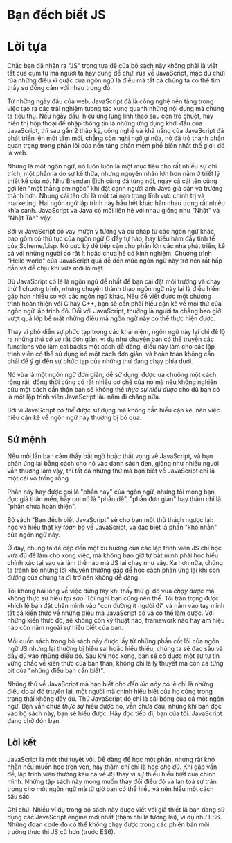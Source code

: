 # Bạn đếch biết JS 
# Lời tựa

Chắc bạn đã nhận ra "JS" trong tựa đề của bộ sách này không phải là viết tắt của cụm từ mà người ta hay dùng để chửi rủa về JavaScript, mặc dù chửi rủa những điều kì quặc của ngôn ngữ là điều mà tất cả chúng ta có thể tìm thấy sự đồng cảm với nhau trong đó.

Từ những ngày đầu của web, JavaScript đã là công nghệ nền tảng trong việc tạo ra các trải nghiệm tương tác xung quanh những nội dung mà chúng ta tiêu thụ. Nếu ngày đầu, hiệu ứng lung linh theo sau con trỏ chuột, hay hiển thị hộp thoại để nhập thông tin là những ứng dụng khởi đầu của JavaScript, thì sau gần 2 thập kỷ, công nghệ và khả năng của JavaScript đã phát triển lên một tầm mới, chẳng còn nghi ngờ gì nữa, nó đã trở thành phần quan trọng trong phần lõi của nền tảng phần mềm phổ biến nhất thế giới: đó là web.

Nhưng là một ngôn ngữ, nó luôn luôn là một mục tiêu cho rất nhiều sự chỉ trích, một phần là do sự kế thừa, nhưng nguyên nhân lớn hơn nằm ở triết lý thiết kế của nó. Như Brendan Eich cũng đã từng nói, ngay cả cái tên cũng gợi lên "một thằng em ngốc" khi đặt cạnh người anh Java già dặn và trưởng thành hơn. Nhưng cái tên chỉ là một tai nạn trong lĩnh vực chính trị và marketing. Hai ngôn ngữ lập trình này hầu hết khác hẳn nhau trong rất nhiều khía cạnh. JavaScript và Java có mối liên hệ với nhau giống như "Nhật" và "Nhật Tân" vậy.

Bởi vì JavaScript có vay mượn ý tưởng và cú pháp từ các ngôn ngữ khác, bao gồm có thủ tục của ngôn ngữ C đầy tự hào, hay kiểu hàm đầy tinh tế của Scheme/Lisp. Nó cực kỳ dễ tiếp cận cho phần lớn các nhà phát triển, kể cả với những người có rất ít hoặc chưa hề có kinh nghiệm. Chương trình "Hello world" của JavaScript quá dễ đến mức ngôn ngữ này trở nên rất hấp dẫn và dễ chịu khi vừa mới ló mặt.

Dù JavaScript có lẽ là ngôn ngữ dễ nhất để bạn cài đặt môi trường và chạy thử 1 chương trình, nhưng chuyện thành thạo ngôn ngữ này lại là điều hiếm gặp hơn nhiều so với các ngôn ngữ khác. Nếu để viết được một chương trình hoàn thiện với C hay C++, bạn sẽ cần phải hiểu cặn kẽ về mọi thứ của ngôn ngữ lập trình đó. Đối với JavaScript, thường là người ta chẳng bao giờ vượt quá lớp bề mặt những điều mà ngôn ngữ này có thể thực hiện được.

Thay vì phô diễn sự phức tạp trong các khái niệm, ngôn ngữ này lại chỉ để lộ ra những thứ *có vẻ* rất đơn giản, ví dụ như chuyện bạn có thể truyền các functions vào làm callbacks một cách dễ dàng, điều này làm cho các lập trình viên có thể sử dụng nó một cách đơn giản, và hoàn toàn không cần phải để ý gì đến sự phức tạp của những thứ đang chạy phía dưới.

Nó vừa là một ngôn ngữ đơn giản, dễ sử dụng, được ưa chuộng một cách rộng rãi, đồng thời cũng có rất nhiều cơ chế của nó mà nếu không nghiên cứu một cách cẩn thận bạn sẽ không thể *thực sự hiểu được* cho dù bạn có là một lập trình viên JavaScript lâu năm đi chăng nữa.

Bởi vì JavaScript *có thể* được sử dụng mà không cần hiểu cặn kẽ, nên việc hiểu cặn kẽ về ngôn ngữ này thường bị bỏ qua.

## Sứ mệnh

Nếu mỗi lần bạn cảm thấy bất ngờ hoặc thất vọng về JavaScript, và bạn phản ứng lại bằng cách cho nó vào danh sách đen, giống như nhiều người vẫn thường làm vậy, thì tất cả những thứ mà bạn biết về JavaScript chỉ là một cái vỏ trống rỗng.

Phần này hay được gọi là "phần hay" của ngôn ngữ, nhưng tôi mong bạn, đọc giả thân mến, hãy coi nó là "phần dễ", "phần đơn giản" hay thậm chí là "phần chưa hoàn thiện".

Bộ sách "Bạn đếch biết JavaScript" sẽ cho bạn một thử thách ngược lại: học và hiểu thật kỹ *toàn bộ* về JavaScript, và đặc biệt là phần "khó nhằn" của ngôn ngữ này.

Ở đây, chúng ta đề cập đến một xu hướng của các lập trình viên JS chỉ học vừa đủ để làm cho xong việc, mà không bao giờ tự bắt mình phải học hiểu chính xác tại sao và làm thế nào mà JS lại chạy như vậy. Xa hơn nữa, chúng ta tránh bỏ những lời khuyên thường gặp để học cách phản ứng lại khi con đường của chúng ta đi trở nên không dễ dàng.

Tôi không hài lòng về việc dừng tay khi thấy thứ gì đó vừa *chạy được* mà không thực sự hiểu *tại sao*. Tôi nghĩ bạn cũng nên thế. Tôi trân trọng được khích lệ bạn đặt chân mình vào "con đường ít người đi" và nắm vào tay mình tất cả kiến thức về những điều mà JavaScript có và có thể làm được. Với những kiến thức đó, sẽ không còn kỹ thuật nào, framework nào hay ám hiệu nào còn nằm ngoài sự hiểu biết của bạn.

Mỗi cuốn sách trong bộ sách này được lấy từ những phần cốt lõi của ngôn ngữ JS nhưng lại thường bị hiểu sai hoặc hiểu thiếu, chúng ta sẽ đào sâu và đầy đủ vào những điều đó. Sau khi học xong, bạn sẽ có được một sự tự tin vững chắc về kiến thức của bản thân, không chỉ là lý thuyết mà còn cả từng bit của "những điều bạn cần biết".

Những thứ về JavaScript mà bạn biết *cho đến lúc này* có lẽ chỉ là những điều do ai đó truyền lại, một người mà chính hiểu biết của họ cũng trong trạng thái không đầy đủ. Thứ JavaScript đó chỉ là cái bóng của cả một ngôn ngữ. Bạn vẫn chưa *thực sự* hiểu được nó, vẫn chưa đâu, nhưng khi bạn đọc vào bộ sách này, bạn sẽ hiểu được. Hãy đọc tiếp đi, bạn của tôi. JavaScript đang chờ đón bạn.

## Lời kết

JavaScript là một thứ tuyệt vời. Dễ dàng để học một phần, nhưng rất khó nhằn nếu muốn học trọn vẹn, hay thậm chí chỉ là học *cho đủ*. Khi gặp vấn đề, lập trình viên thường kêu ca về JS thay vì sự thiếu hiểu biết của chính mình. Những tập sách này mong muốn thay đổi điều đó và lan toả sự trân trọng cho một ngôn ngữ mà từ giờ bạn có thể hiểu và nên hiểu một cách sâu sắc.

Ghi chú: Nhiều ví dụ trong bộ sách này được viết với giả thiết là bạn đang sử dụng các JavaScript engine mới nhất (thậm chí là tương lai), ví dụ như ES6. Những đoạn code đó có thể không chạy được trong các phiên bản môi trường thực thi JS cũ hơn (trước ES6).
